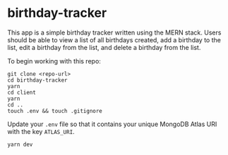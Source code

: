 # birthday-tracker

This app is a simple birthday tracker written using the MERN stack. Users should be able to view a list of all birthdays created, add a birthday to the list, edit a birthday from the list, and delete a birthday from the list. 

To begin working with this repo: 

```
git clone <repo-url> 
cd birthday-tracker
yarn 
cd client 
yarn 
cd .. 
touch .env && touch .gitignore
```

Update your `.env` file so that it contains your unique MongoDB Atlas URI with the key `ATLAS_URI`. 

``` 
yarn dev
```
